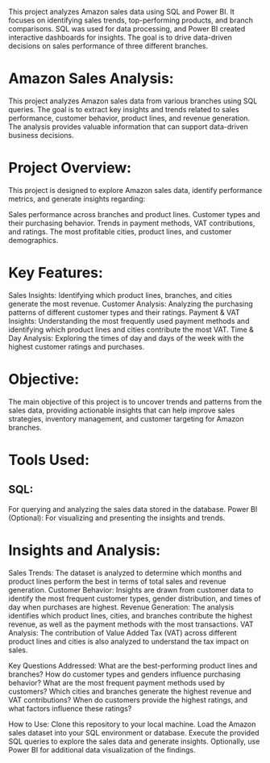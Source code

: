 This project analyzes Amazon sales data using SQL and Power BI. It focuses on identifying sales trends, top-performing products, and branch comparisons. SQL was used for data processing, and Power BI created interactive dashboards for insights. The goal is to drive data-driven decisions on sales performance of three different branches.

# Amazon Sales Analysis: 
This project analyzes Amazon sales data from various branches using SQL queries. The goal is to extract key insights and trends related to sales performance, customer behavior, product lines, and revenue generation. The analysis provides valuable information that can support data-driven business decisions.

# Project Overview: 
This project is designed to explore Amazon sales data, identify performance metrics, and generate insights regarding:

Sales performance across branches and product lines. Customer types and their purchasing behavior. Trends in payment methods, VAT contributions, and ratings. The most profitable cities, product lines, and customer demographics.

# Key Features: 
Sales Insights: Identifying which product lines, branches, and cities generate the most revenue. Customer Analysis: Analyzing the purchasing patterns of different customer types and their ratings. Payment & VAT Insights: Understanding the most frequently used payment methods and identifying which product lines and cities contribute the most VAT. Time & Day Analysis: Exploring the times of day and days of the week with the highest customer ratings and purchases.

# Objective: 
The main objective of this project is to uncover trends and patterns from the sales data, providing actionable insights that can help improve sales strategies, inventory management, and customer targeting for Amazon branches.

# Tools Used: 
## SQL: 
For querying and analyzing the sales data stored in the database. Power BI (Optional): For visualizing and presenting the insights and trends.

# Insights and Analysis: 
Sales Trends: The dataset is analyzed to determine which months and product lines perform the best in terms of total sales and revenue generation. Customer Behavior: Insights are drawn from customer data to identify the most frequent customer types, gender distribution, and times of day when purchases are highest. Revenue Generation: The analysis identifies which product lines, cities, and branches contribute the highest revenue, as well as the payment methods with the most transactions. VAT Analysis: The contribution of Value Added Tax (VAT) across different product lines and cities is also analyzed to understand the tax impact on sales.

Key Questions Addressed: What are the best-performing product lines and branches? How do customer types and genders influence purchasing behavior? What are the most frequent payment methods used by customers? Which cities and branches generate the highest revenue and VAT contributions? When do customers provide the highest ratings, and what factors influence these ratings?

How to Use: Clone this repository to your local machine. Load the Amazon sales dataset into your SQL environment or database. Execute the provided SQL queries to explore the sales data and generate insights. Optionally, use Power BI for additional data visualization of the findings.
